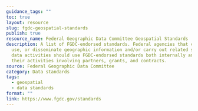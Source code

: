 ```yaml
---
guidance_tags: ""
toc: true
layout: resource
slug: fgdc-geospatial-standards
publish: true
resource_name: Federal Geographic Data Committee Geospatial Standards
description: A list of FGDC-endorsed standards. Federal agencies that collect,
  use, or disseminate geographic information and/or carry out related spatial
  data activities should use FGDC-endorsed standards both internally and through
  their activities involving partners, grants, and contracts.
source: Federal Geographic Data Committee
category: Data standards
tags:
  - geospatial
  - data standards
format: ""
link: https://www.fgdc.gov/standards
---
```

